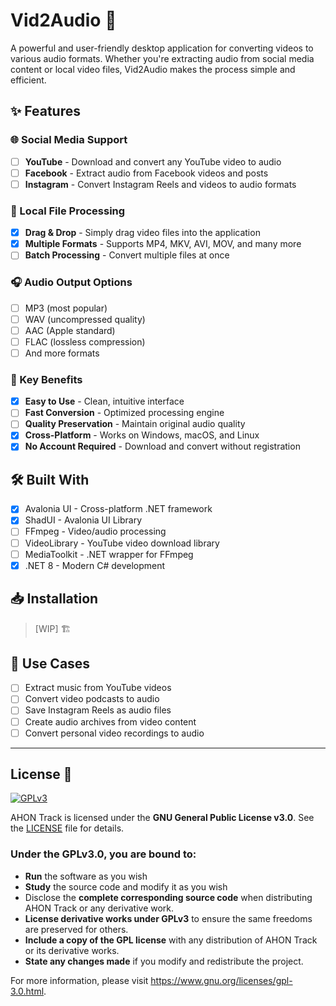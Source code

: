 # Vid2Audio 🌟

A powerful and user-friendly desktop application for converting videos to various audio formats. Whether you're extracting audio from social media content or local video files, Vid2Audio makes the process simple and efficient.

## ✨ Features

### 🌐 Social Media Support
- [ ] **YouTube** - Download and convert any YouTube video to audio
- [ ] **Facebook** - Extract audio from Facebook videos and posts
- [ ] **Instagram** - Convert Instagram Reels and videos to audio formats

### 📁 Local File Processing
- [x] **Drag & Drop** - Simply drag video files into the application
- [x] **Multiple Formats** - Supports MP4, MKV, AVI, MOV, and many more
- [ ] **Batch Processing** - Convert multiple files at once

### 🎧 Audio Output Options
- [ ] MP3 (most popular)
- [ ] WAV (uncompressed quality)
- [ ] AAC (Apple standard)
- [ ] FLAC (lossless compression)
- [ ] And more formats

### 🚀 Key Benefits
- [x] **Easy to Use** - Clean, intuitive interface
- [ ] **Fast Conversion** - Optimized processing engine
- [ ] **Quality Preservation** - Maintain original audio quality
- [x] **Cross-Platform** - Works on Windows, macOS, and Linux
- [x] **No Account Required** - Download and convert without registration

## 🛠️ Built With
- [x] Avalonia UI - Cross-platform .NET framework
- [x] ShadUI - Avalonia UI Library
- [ ] FFmpeg - Video/audio processing
- [ ] VideoLibrary - YouTube video download library
- [ ] MediaToolkit - .NET wrapper for FFmpeg
- [x] .NET 8 - Modern C# development

## 📥 Installation
> [WIP] :building_construction:

## 🎯 Use Cases
- [ ] Extract music from YouTube videos
- [ ] Convert video podcasts to audio
- [ ] Save Instagram Reels as audio files
- [ ] Create audio archives from video content
- [ ] Convert personal video recordings to audio

---
## License :page_with_curl:
[<img src="https://www.gnu.org/graphics/gplv3-127x51.png" alt="GPLv3" >](http://www.gnu.org/licenses/gpl-3.0.html)

AHON Track is licensed under the **GNU General Public License v3.0**. See the [LICENSE](https://github.com/LucasErrNotFound/AHON-TRACK/blob/main/LICENSE)
file for details.

### Under the **GPLv3.0**, you are bound to:
- **Run** the software as you wish
- **Study** the source code and modify it as you wish
- Disclose the **complete corresponding source code** when distributing AHON Track or any derivative work.
- **License derivative works under GPLv3** to ensure the same freedoms are preserved for others.
- **Include a copy of the GPL license** with any distribution of AHON Track or its derivative works.
- **State any changes made** if you modify and redistribute the project.

For more information, please visit https://www.gnu.org/licenses/gpl-3.0.html.

